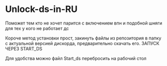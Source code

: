 # Unlock-ds-in-RU
Поможет тем кто не хочет парится с включением впн и подобной шняги для тех у кого не работает дс

Короче метод установки прост, закинуть файлы из репозитория в папку с актуальной версией дискорда, предварительно скачать его.
ЗАПУСК ЧЕРЕЗ START_DS

Для удобства можно файл Start_ds перебросить на рабочий стол
